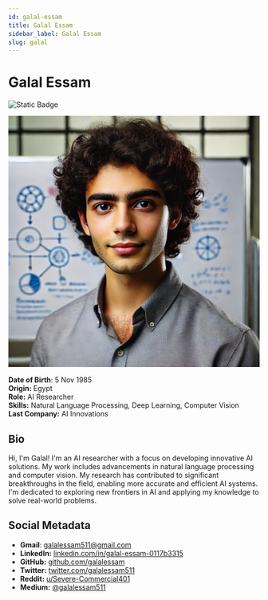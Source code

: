 ```yaml
---
id: galal-essam
title: Galal Essam
sidebar_label: Galal Essam
slug: galal
---
```


# Galal Essam

![Static Badge](https://img.shields.io/badge/Ready-yes)

<img src="/img/galal-essam.jpeg" class="avatar__photo avatar__photo--xl" />

**Date of Birth**: 5 Nov 1985  
**Origin:** Egypt  
**Role:** AI Researcher  
**Skills:** Natural Language Processing, Deep Learning, Computer Vision  
**Last Company:** AI Innovations

## Bio

Hi, I'm Galal! I'm an AI researcher with a focus on developing innovative AI solutions. My work includes advancements in natural language processing and computer vision. My research has contributed to significant breakthroughs in the field, enabling more accurate and efficient AI systems. I'm dedicated to exploring new frontiers in AI and applying my knowledge to solve real-world problems.

## Social Metadata

- **Gmail**: galalessam511@gmail.com
- **LinkedIn:** [linkedin.com/in/galal-essam-0117b3315](https://www.linkedin.com/in/galal-essam-0117b3315/)
- **GitHub:** [github.com/galalessam](https://github.com/galalessam)
- **Twitter:** [twitter.com/galalessam511](https://twitter.com/galalessam511)
- **Reddit:** [u/Severe-Commercial401](https://www.reddit.com/user/Severe-Commercial401)
- **Medium:** [@galalessam511](https://medium.com/@galalessam511)
